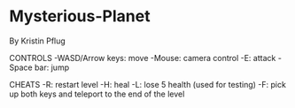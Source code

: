 # Mysterious-Planet
By Kristin Pflug

CONTROLS
	-WASD/Arrow keys: move
	-Mouse: camera control
	-E: attack
	-Space bar: jump

CHEATS
	-R: restart level
	-H: heal
	-L: lose 5 health (used for testing)
	-F: pick up both keys and teleport to the end of the level

